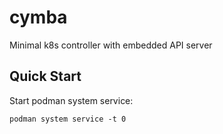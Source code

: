 # cymba
Minimal k8s controller with embedded API server

## Quick Start

Start podman system service:

```shell
podman system service -t 0
```